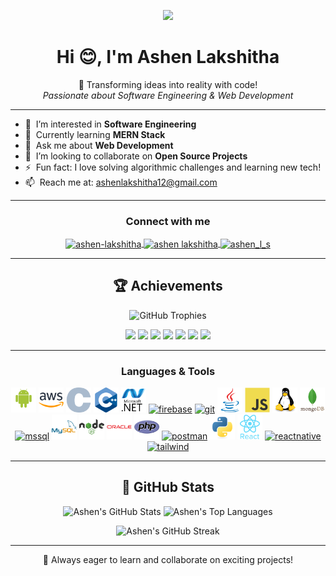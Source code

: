 <!--
This special README appears on your GitHub profile.
To enable it:
1) Create a new public repo named exactly your username: `ashensilva12`
2) Add this file at the root as `README.md`
3) Commit and push
-->

<!-- Banner Section -->
<p align="center">
  <img src="https://raw.githubusercontent.com/7oSkaaa/7oSkaaa/refs/heads/main/Images/about_me.gif" width="120"/>
</p>

<h1 align="center">Hi 😊, I'm Ashen Lakshitha</h1>
<p align="center">
  🚀 Transforming ideas into reality with code!<br>
  <em>Passionate about Software Engineering & Web Development</em>
</p>

---

<!-- About Me Section -->
- 👀 &nbsp;I’m interested in **Software Engineering**
- 🌱 &nbsp;Currently learning **MERN Stack**
- 💬 &nbsp;Ask me about **Web Development**
- 🤝 &nbsp;I’m looking to collaborate on **Open Source Projects**
- ⚡ &nbsp;Fun fact: I love solving algorithmic challenges and learning new tech!
- 📫 &nbsp;Reach me at: <a href="mailto:ashenlakshitha12@gmail.com">ashenlakshitha12@gmail.com</a>

---
<!-- Connect With Me Section -->
<h3 align="center">Connect with me</h3>
<p align="center">
  <a href="https://www.linkedin.com/in/ashen-lakshitha/" target="blank">
    <img align="center" src="https://raw.githubusercontent.com/rahuldkjain/github-profile-readme-generator/master/src/images/icons/Social/linked-in-alt.svg" alt="ashen-lakshitha" height="30" width="40" />
  </a>
  <a href="https://web.facebook.com/profile.php?id=100011331328475" target="blank">
    <img align="center" src="https://raw.githubusercontent.com/rahuldkjain/github-profile-readme-generator/master/src/images/icons/Social/facebook.svg" alt="ashen lakshitha" height="30" width="40" />
  </a>
  <a href="https://www.instagram.com/ashen_l_s/" target="blank">
    <img align="center" src="https://raw.githubusercontent.com/rahuldkjain/github-profile-readme-generator/master/src/images/icons/Social/instagram.svg" alt="ashen_l_s" height="30" width="40" />
  </a>
</p>

---
<!-- Achievements Section -->
<h2 align="center">🏆 Achievements</h2>

<p align="center">
  <img src="https://github-profile-trophy.vercel.app/?username=ashensilva12&theme=flat&no-bg=true&margin-w=10&column=8" alt="GitHub Trophies" />
</p>

<!-- Custom Trophy-style Badges (optional, edit points as needed) -->
<p align="center">
  <img src="https://img.shields.io/badge/Commits-627pt-blue?style=for-the-badge&logo=github" />
  <img src="https://img.shields.io/badge/PRs-35pt-brightgreen?style=for-the-badge&logo=github" />
  <img src="https://img.shields.io/badge/Stars-10pt-yellow?style=for-the-badge&logo=github" />
  <img src="https://img.shields.io/badge/Issues-16pt-orange?style=for-the-badge&logo=github" />
  <img src="https://img.shields.io/badge/Repos-17pt-pink?style=for-the-badge&logo=github" />
  <img src="https://img.shields.io/badge/Followers-1pt-lightgrey?style=for-the-badge&logo=github" />
  <img src="https://img.shields.io/badge/Experience-Newbie-blueviolet?style=for-the-badge&logo=github" />
</p>

---
<!-- Languages & Tools Section -->
<h3 align="center">Languages & Tools</h3>
<p align="center">
  <a href="https://developer.android.com" target="_blank"><img src="https://raw.githubusercontent.com/devicons/devicon/master/icons/android/android-original-wordmark.svg" alt="android" width="40" height="40"/></a>
  <a href="https://aws.amazon.com" target="_blank"><img src="https://raw.githubusercontent.com/devicons/devicon/master/icons/amazonwebservices/amazonwebservices-original-wordmark.svg" alt="aws" width="40" height="40"/></a>
  <a href="https://www.cprogramming.com/" target="_blank"><img src="https://raw.githubusercontent.com/devicons/devicon/master/icons/c/c-original.svg" alt="c" width="40" height="40"/></a>
  <a href="https://www.w3schools.com/cpp/" target="_blank"><img src="https://raw.githubusercontent.com/devicons/devicon/master/icons/cplusplus/cplusplus-original.svg" alt="cplusplus" width="40" height="40"/></a>
  <a href="https://dotnet.microsoft.com/" target="_blank"><img src="https://raw.githubusercontent.com/devicons/devicon/master/icons/dot-net/dot-net-original-wordmark.svg" alt="dotnet" width="40" height="40"/></a>
  <a href="https://firebase.google.com/" target="_blank"><img src="https://www.vectorlogo.zone/logos/firebase/firebase-icon.svg" alt="firebase" width="40" height="40"/></a>
  <a href="https://git-scm.com/" target="_blank"><img src="https://www.vectorlogo.zone/logos/git-scm/git-scm-icon.svg" alt="git" width="40" height="40"/></a>
  <a href="https://www.java.com" target="_blank"><img src="https://raw.githubusercontent.com/devicons/devicon/master/icons/java/java-original.svg" alt="java" width="40" height="40"/></a>
  <a href="https://developer.mozilla.org/en-US/docs/Web/JavaScript" target="_blank"><img src="https://raw.githubusercontent.com/devicons/devicon/master/icons/javascript/javascript-original.svg" alt="javascript" width="40" height="40"/></a>
  <a href="https://www.linux.org/" target="_blank"><img src="https://raw.githubusercontent.com/devicons/devicon/master/icons/linux/linux-original.svg" alt="linux" width="40" height="40"/></a>
  <a href="https://www.mongodb.com/" target="_blank"><img src="https://raw.githubusercontent.com/devicons/devicon/master/icons/mongodb/mongodb-original-wordmark.svg" alt="mongodb" width="40" height="40"/></a>
  <a href="https://www.microsoft.com/en-us/sql-server" target="_blank"><img src="https://www.svgrepo.com/show/303229/microsoft-sql-server-logo.svg" alt="mssql" width="40" height="40"/></a>
  <a href="https://www.mysql.com/" target="_blank"><img src="https://raw.githubusercontent.com/devicons/devicon/master/icons/mysql/mysql-original-wordmark.svg" alt="mysql" width="40" height="40"/></a>
  <a href="https://nodejs.org" target="_blank"><img src="https://raw.githubusercontent.com/devicons/devicon/master/icons/nodejs/nodejs-original-wordmark.svg" alt="nodejs" width="40" height="40"/></a>
  <a href="https://www.oracle.com/" target="_blank"><img src="https://raw.githubusercontent.com/devicons/devicon/master/icons/oracle/oracle-original.svg" alt="oracle" width="40" height="40"/></a>
  <a href="https://www.php.net" target="_blank"><img src="https://raw.githubusercontent.com/devicons/devicon/master/icons/php/php-original.svg" alt="php" width="40" height="40"/></a>
  <a href="https://postman.com" target="_blank"><img src="https://www.vectorlogo.zone/logos/getpostman/getpostman-icon.svg" alt="postman" width="40" height="40"/></a>
  <a href="https://www.python.org" target="_blank"><img src="https://raw.githubusercontent.com/devicons/devicon/master/icons/python/python-original.svg" alt="python" width="40" height="40"/></a>
  <a href="https://reactjs.org/" target="_blank"><img src="https://raw.githubusercontent.com/devicons/devicon/master/icons/react/react-original-wordmark.svg" alt="react" width="40" height="40"/></a>
  <a href="https://reactnative.dev/" target="_blank"><img src="https://reactnative.dev/img/header_logo.svg" alt="reactnative" width="40" height="40"/></a>
  <a href="https://tailwindcss.com/" target="_blank"><img src="https://www.vectorlogo.zone/logos/tailwindcss/tailwindcss-icon.svg" alt="tailwind" width="40" height="40"/></a>
</p>

---
<!-- GitHub Stats Section -->
<h2 align="center">🚀 GitHub Stats</h2>

<p align="center">
  <img height="170" src="https://github-readme-stats.vercel.app/api?username=ashensilva12&show_icons=true&hide_title=true&hide_border=true&theme=radical" alt="Ashen's GitHub Stats" />
  <img height="170" src="https://github-readme-stats.vercel.app/api/top-langs/?username=ashensilva12&layout=compact&hide_border=true&theme=radical" alt="Ashen's Top Languages" />
</p>

<p align="center">
  <img src="https://github-readme-streak-stats.herokuapp.com/?user=ashensilva12&hide_border=true&theme=radical" alt="Ashen's GitHub Streak"/>
</p>

---

<!-- Footer -->
<p align="center">
  🚀 Always eager to learn and collaborate on exciting projects!
</p>
